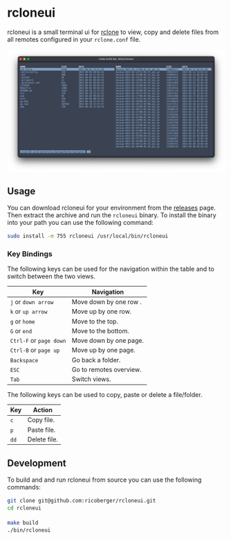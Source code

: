 # rcloneui

rcloneui is a small terminal ui for [rclone](https://rclone.org) to view, copy and delete files from all remotes configured in your `rclone.conf` file.

![Screenshot](./assets/screenshot.png)

## Usage

You can download rcloneui for your environment from the [releases](https://github.com/ricoberger/rcloneui/releases) page. Then extract the archive and run the `rcloneui` binary. To install the binary into your path you can use the following command:

```sh
sudo install -m 755 rcloneui /usr/local/bin/rcloneui
```

### Key Bindings

The following keys can be used for the navigation within the table and to switch between the two views.

| Key | Navigation |
| --- | ---------- |
| `j` or `down arrow` | Move down by one row .|
| `k` or `up arrow` | Move up by one row. |
| `g` or `home` | Move to the top. |
| `G` or `end` | Move to the bottom. |
| `Ctrl-F` or `page down` | Move down by one page. |
| `Ctrl-B` or `page up` | Move up by one page. |
| `Backspace` | Go back a folder. |
| `ESC` | Go to remotes overview. |
| `Tab` | Switch views. |

The following keys can be used to copy, paste or delete a file/folder.

| Key | Action |
| --- | ------ |
| `c` | Copy file. |
| `p` | Paste file. |
| `dd` | Delete file. |

## Development

To build and and run rcloneui from source you can use the following commands:

```sh
git clone git@github.com:ricoberger/rcloneui.git
cd rcloneui

make build
./bin/rcloneui
```
